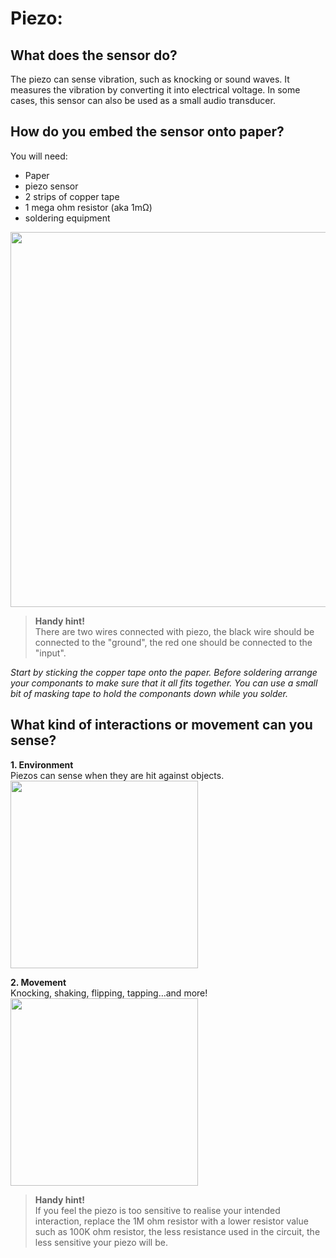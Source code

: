 # **Piezo:**
## **What does the sensor do?**
The piezo can sense vibration, such as knocking or sound waves. It measures the vibration by converting it into electrical voltage. In some cases, this sensor can also be used as a small audio transducer.

## **How do you embed the sensor onto paper?**
You will need: 
- Paper
- piezo sensor   
- 2 strips of copper tape   
- 1 mega ohm resistor (aka 1mΩ)  
- soldering equipment

<img src="https://github.research.its.qmul.ac.uk/eex109/bela_crafts/blob/master/Piezo/Piezo_small.png" width="600" />

 
> **Handy hint!**  
>There are two wires connected with piezo, the black wire should be connected to the "ground", the red one should be connected to the "input".


*Start by sticking the copper tape onto the paper. Before soldering arrange your componants to make sure that it all fits together. You can use a small bit of masking tape to hold the componants down while you solder.* 


## **What kind of interactions or movement can you sense?**
**1. Environment**  
Piezos can sense when they are hit against objects.  
<img src="https://github.research.its.qmul.ac.uk/eex109/bela_crafts/blob/master/Piezo/hit.gif" width="300" />


**2. Movement**  
Knocking, shaking, flipping, tapping…and more!  
<img src="https://github.research.its.qmul.ac.uk/eex109/bela_crafts/blob/master/Piezo/knock.gif" width="300" />

> **Handy hint!**  
>If you feel the piezo is too sensitive to realise your intended interaction, replace the 1M ohm resistor with a lower resistor value such as 100K ohm resistor, the less resistance used in the circuit, the less sensitive your piezo will be.
